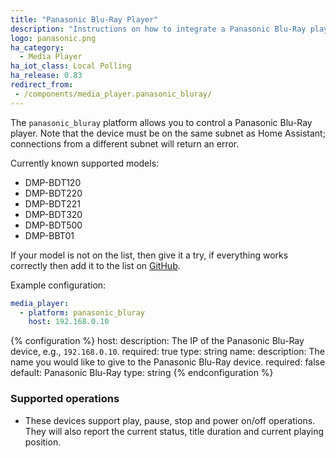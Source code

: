 ```yaml
---
title: "Panasonic Blu-Ray Player"
description: "Instructions on how to integrate a Panasonic Blu-Ray player into Home Assistant."
logo: panasonic.png
ha_category:
  - Media Player
ha_iot_class: Local Polling
ha_release: 0.83
redirect_from:
 - /components/media_player.panasonic_bluray/
---
```


The `panasonic_bluray` platform allows you to control a Panasonic Blu-Ray player. Note that the device must be on the same subnet as Home Assistant; connections from a different subnet will return an error.

Currently known supported models:

- DMP-BDT120
- DMP-BDT220
- DMP-BDT221
- DMP-BDT320
- DMP-BDT500
- DMP-BBT01

If your model is not on the list, then give it a try, if everything works correctly then add it to the list on [GitHub](https://github.com/home-assistant/home-assistant.github.io/blob/current/source/_components/media_player.panasonic_bluray.markdown).

Example configuration:

```yaml
media_player:
  - platform: panasonic_bluray
    host: 192.168.0.10
```

{% configuration %}
host:
  description: The IP of the Panasonic Blu-Ray device, e.g., `192.168.0.10`.
  required: true
  type: string
name:
  description: The name you would like to give to the Panasonic Blu-Ray device.
  required: false
  default: Panasonic Blu-Ray
  type: string
{% endconfiguration %}

### Supported operations

- These devices support play, pause, stop and power on/off operations. They will also report the current status, title duration and current playing position.
